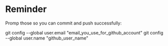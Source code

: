 # Reminder

Promp those so you can commit and push successfully:

git config --global user.email "email_you_use_for_github_account"
git config --global user.name "github_user_name"

